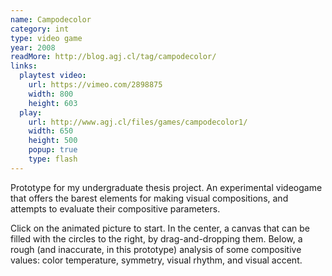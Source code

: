```yaml
---
name: Campodecolor
category: int
type: video game
year: 2008
readMore: http://blog.agj.cl/tag/campodecolor/
links:
  playtest video:
    url: https://vimeo.com/2898875
    width: 800
    height: 603
  play:
    url: http://www.agj.cl/files/games/campodecolor1/
    width: 650
    height: 500
    popup: true
    type: flash
---
```



Prototype for my undergraduate thesis project. An experimental videogame that offers the barest elements for making visual compositions, and attempts to evaluate their compositive parameters.

Click on the animated picture to start. In the center, a canvas that can be filled with the circles to the right, by drag-and-dropping them. Below, a rough (and inaccurate, in this prototype) analysis of some compositive values: color temperature, symmetry, visual rhythm, and visual accent.
